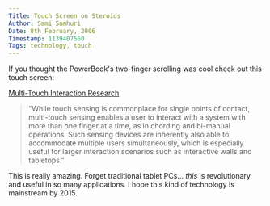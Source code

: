 ```yaml
---
Title: Touch Screen on Steroids
Author: Sami Samhuri
Date: 8th February, 2006
Timestamp: 1139407560
Tags: technology, touch
---
```


If you thought the PowerBook's two-finger scrolling was cool check out this touch screen:

<a href="http://mrl.nyu.edu/~jhan/ftirtouch/">Multi-Touch Interaction Research</a>

> "While touch sensing is commonplace for single points of contact, multi-touch sensing enables a user to interact with a system with more than one finger at a time, as in chording and bi-manual operations. Such sensing devices are inherently also able to accommodate multiple users simultaneously, which is especially useful for larger interaction scenarios such as interactive walls and tabletops."

This is really amazing. Forget traditional tablet PCs... <i>this</i> is revolutionary and useful in so many applications. I hope this kind of technology is mainstream by 2015.

